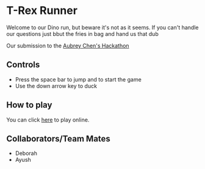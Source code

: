 # T-Rex Runner

Welcome to our Dino run, but beware it's not as it seems.
If you can't handle our questions just bbut the fries in bag and hand us that dub

Our submission to the [Aubrey Chen's Hackathon](https://brainrot-jia-seed-hackathon.devpost.com/)
## Controls

* Press the space bar to jump and to start the game
* Use the down arrow key to duck

## How to play

You can click [here](https://debrx.github.io/dino-hack/) to play online.

## Collaborators/Team Mates
* Deborah
* Ayush